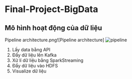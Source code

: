 # Final-Project-BigData

## Mô hình hoạt động của dữ liệu
Pipeline architecture.png![Pipeline architecture]
![pipeline](https://user-images.githubusercontent.com/69194434/185856280-fe22f278-9754-4274-aa25-a2b1703794ca.PNG)
1. Lấy data bằng API
2. Đẩy dữ liệu lên Kafka
3. Xử lí dữ liệu bằng SparkStreaming
4. Đẩy dữ liệu vào HDFS
5. Visualize dữ liệu
